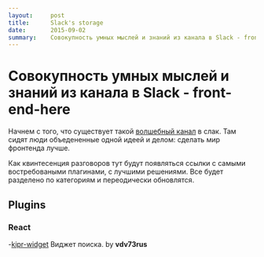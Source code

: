 ```yaml
---
layout:     post
title:      Slack's storage
date:       2015-09-02
summary:    Совокупность умных мыслей и знаний из канала в Slack - front-end-here
---
```


# Совокупность умных мыслей и знаний из канала в Slack - front-end-here

Начнем с того, что существует такой [волшебный канал](https://front-end-here.slack.com) в слак. Там сидят люди объедененные одной идеей и делом: сделать мир фронтенда лучше.

Как квинтесенция разговоров тут будут появляться ссылки с самыми востребоваными плагинами, с лучшими решениями. Все будет разделено по категориям и переодически обновлятся.

## Plugins
### React
-[kipr-widget](https://github.com/vdv73rus/kipr-widget) Виджет поиска. by **vdv73rus**



